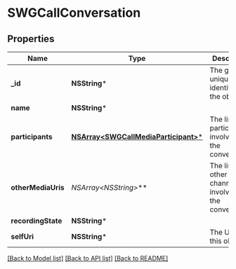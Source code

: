 # SWGCallConversation

## Properties
Name | Type | Description | Notes
------------ | ------------- | ------------- | -------------
**_id** | **NSString*** | The globally unique identifier for the object. | [optional] 
**name** | **NSString*** |  | [optional] 
**participants** | [**NSArray&lt;SWGCallMediaParticipant&gt;***](SWGCallMediaParticipant.md) | The list of participants involved in the conversation. | [optional] 
**otherMediaUris** | **NSArray&lt;NSString*&gt;*** | The list of other media channels involved in the conversation. | [optional] 
**recordingState** | **NSString*** |  | [optional] 
**selfUri** | **NSString*** | The URI for this object | [optional] 

[[Back to Model list]](../README.md#documentation-for-models) [[Back to API list]](../README.md#documentation-for-api-endpoints) [[Back to README]](../README.md)


